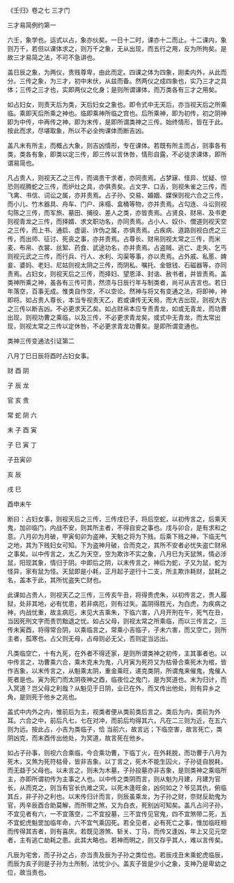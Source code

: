 《壬归》卷之七 三才门

三才易简例约第一

六壬，象学也。运式以占，象亦伙矣。一日十二时，课亦十二而止。十二课内，象则万千，若但以课体求之，则万千之象，无从出现，而五行之用，反为所拘矣。是故三才易简之法，不可不急讲也。

盖日辰之象，为两仪，贵贱尊卑，由此而定。四课之体为四象，刚柔内外，从此而分。三传之象，为三才，初中末伏，从兹而备。然两仪之成四象也，实乃三才之具体；三传之三才也，实即两仪之化身；是则所谓课体，而万类各有三才之用矣。

如占妇女，则责天后为类，天后妇女之象也。即令式中无天后，亦当视天后之所乘临。乘即天后所乘之神也。临即乘神所临之宫也。后所乘神，即为初传，初之阴神即为中传，中再传之神，即为末传，是即所谓类神之三传。始终情形，皆在于此。按此而求，尽堪取象，所以不必全拘课体而断吉凶。

盖凡末有所主，而概占大象，则吉凶情形，专在课体。若既有所主而占，则事各有类，类各有象，即类以定三传，即三传以言休咎，情形自露，不必徒求课体，即所谓易简也。

凡占贵人，则视天乙之三传，而谒贵干求者，亦同责焉。占梦寐、怪异、忧疑、惊恐则视腾蛇之三传，而炉灶之具，亦俱责矣。占文字、口舌，则视朱雀之三传，而飞禽、书信、词讼之属，亦并责焉。占子孙、交易、婚姻、媒保则视六合之三传，而小儿、竹木器具、舟车、门户、床榻、盒桶等物，亦并责焉。占勾连、斗讼则视勾陈之三传，而军旅、墓田、捕役、差人之类，亦皆责焉。占贤良、财帛、及书吏则视青龙之三传，而择婿、求文职功名，亦同责焉。占小人、奴仆、僧道则视天空之三传，而上书、通启、虚诞、诈伪之属，亦俱责焉。占疾病、道路则视白虎之三传，而出师、征讨、死丧之事，亦并责焉。占尊长、财帛则视太常之三传，而米麦、布帛、衣裳、丝絮、药食、武途功名，亦并责焉。占盗贼、逃亡、走失、乞丐则视元武之三传，而行兵、行人、水利、沟渠等事，亦以责焉。占外戚、私慝、婢妾、婆妈、老妇、尼姑则视太阴之三传，而阴私、嘱托、金银钱、石磁器等，亦同责焉。占妇女，则视天后之三传，而择妇、望恩泽、封诰、赦书者，并皆责焉。盖类神所乘之神，虽各有三传可责，然须与日辰行年与制类者，尚可从吉言也。若日年落空，百事无成。惟类自作空，不以空论。然神与将又有变通之法，将即神，神即将。如占贵人尊长，本当专视责天乙，若或课传无天局，而大吉出现，则视大吉之三传以断吉凶。不必更求天乙矣。如占财帛本应专责青龙，如或无青龙，而功曹出现，则视功曹之乘临，以及三传，不必更求青龙矣。或式中无青龙，而太常出现，则视太常之三传以定休咎，不必更求青龙功曹矣。是即所谓变通也。

类神三传变通法引证第二

八月丁巳日辰将酉时占妇女事。

财 酉 阴

子 辰 龙

官 亥 贵

常 蛇 阴 六

未 子 酉 寅

子 巳 寅 丁

子丑寅卯

亥 辰

戌 巳

酉申未午

断曰：占妇女事，则视天后之三传，三传戌巳子，将后空蛇，以初传言之，后乘天鬼，加卯临门，内战不安，则其所主者，不得自安之事也。戌与卯合，是有求和之意。八月卯为月破，甲寅旬卯为盗神，天魁之将为下贱。后乘下贱之神，下临无气之地，其为下贱妇女可知。下为盗神月破，合而克之，其所不安者必忧失盗亡财帛之事矣。以中传言之，太乙为天空，空为欺诈不实之象，八月巳为天鼠煞，情必涉鼠，阳现其象，情归于阴。中即后之阴，以末传言之，神后为蛇，子又为鼠，蛇为怪异，家有鼠为怪。天鼠即是小耗，正月起子逆行十二支，所主欺诈耗财，鼠耗之名，盖本于此，其所忧盗失亡财也。

此课如占贵人，则视天乙之三传，三传亥午丑，将得贵虎朱，以初传言之，贵人履狱，处非其地，必有忧患，若非病厄，则有过失。盖阴得胜光，为白虎，为疾病之神，内战忧重，故主病厄，末见大吉乘朱，下临六害，八月开刑在午，死气在丑，当因死刑文字而责罚黜退之忧。如占父母，则视太常之所乘临，而以三传言之，三传未寅酉，将得常合阴，以乘临言之，常乘小吉临子，子未六害，而又空亡，则所主者，孤寒也。占父则无母，占母则必无父，否则定当远出。

凡类临空亡，十有九死，在外者不得还家，是则所谓类神之初传，主其事者也。以中传言之，功曹乘六合，乘木克未为鬼，八月寅为死符又为枯骨合乘死木为棺，皆作吉象，以末传言之，从魁乘太阴，重金乘旺，递克类阴，所谓鬼来催鬼，鬼催人死者是也。寅为死门而太阴夜神之酉，临夜位之鬼门，是为冥道也。末为归计，而入冥道？岂父母之利哉？从魁见于日阴，业已在外，而又传出他处，则有异乡之角，是则死于他乡之兆也。

盖式中内外之内，惟前后为主，视类者便从类前类后言之。类后为内，类前为外耳。六合之中，前后凡七，七在对冲，而前后均得其六，凡在二三则为近，在五六则为远。按此占，小吉为类临子，恰 当前六，故言远；下临空害，故言死亡，类阴凶克，而末酉传出他处，为冥道，故言死在他乡。

如占子孙事，则视六合乘临，今合乘功曹，下临丁火，在外耗脱，而功曹于八月为死木，又煞为死符枯骨，皆非吉象。以丁言之，死木不能生囚火，子孙徒自脱耗，而无益于父母也。以未言之，则未为木墓，子孙投墓亦非吉象，是则类神之乘临所主，亦即所谓初传为主事之人也。以中传之类阴而言，则从魁为月建，月建为官长，从而克之，则当有官长仇难之灾。以死木逢旺金，凶何如之？爷见其仇，俯临其丘，非子孙之利也。以末传归计而言，则辰虽乘龙，为子孙之财，奈财反助鬼为官，丙辛辰酉合助莫解，而所带之煞，又为白衣，死别凶可知矣。盖凡占问子孙，不宜见者有六，一不宜落空，二不宜投墓，三不宜传见官鬼，四不宜煞带二死，五不宜蛇虎魁罡加临年命，六不宜气乘囚死。若全见者，必有死亡之事，惟加临旺相而传得其吉者，则有喜庆。若既见游煞、斩关、丁马，而传又逢凶，年上又见元空者，主有逃亡劫耗之患。此其大略也。若神而明之，则又存乎其人，难以言传矣。

凡辰为宅舍，而子孙之占，亦当责及辰为子孙之类位也。若辰戌丑未乘蛇虎临辰，而辰为亥子则是子孙为土所制，法忧少小。盖亥子皆是少小之象，支神乃是卑幼之位，故当责也。


